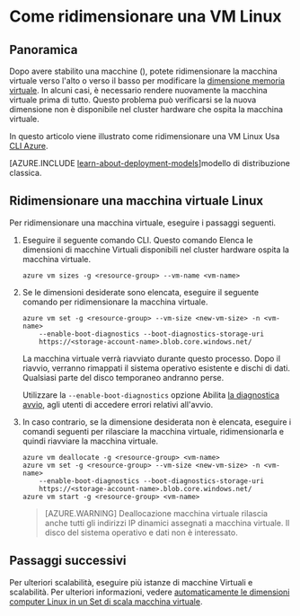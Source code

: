 <properties
   pageTitle="Come ridimensionare una VM Linux | Microsoft Azure"
   description="Come scalare o modificare la scala verso il basso una macchina virtuale Linux, modificando la dimensione di memoria virtuale."
   services="virtual-machines-linux"
   documentationCenter="na"
   authors="mikewasson"
   manager="timlt"
   editor=""
   tags=""/>

<tags
   ms.service="virtual-machines-linux"
   ms.devlang="na"
   ms.topic="article"
   ms.tgt_pltfrm="na"
   ms.workload="infrastructure-services"
   ms.date="05/16/2016"
   ms.author="mikewasson"/>


# <a name="how-to-resize-a-linux-vm"></a>Come ridimensionare una VM Linux

## <a name="overview"></a>Panoramica 

Dopo avere stabilito una macchine (), potete ridimensionare la macchina virtuale verso l'alto o verso il basso per modificare la [dimensione memoria virtuale][vm-sizes]. In alcuni casi, è necessario rendere nuovamente la macchina virtuale prima di tutto. Questo problema può verificarsi se la nuova dimensione non è disponibile nel cluster hardware che ospita la macchina virtuale.

In questo articolo viene illustrato come ridimensionare una VM Linux Usa [CLI Azure][azure-cli].

[AZURE.INCLUDE [learn-about-deployment-models](../../includes/learn-about-deployment-models-rm-include.md)]modello di distribuzione classica.


## <a name="resize-a-linux-vm"></a>Ridimensionare una macchina virtuale Linux 

Per ridimensionare una macchina virtuale, eseguire i passaggi seguenti.

1. Eseguire il seguente comando CLI. Questo comando Elenca le dimensioni di macchine Virtuali disponibili nel cluster hardware ospita la macchina virtuale.

    ```
    azure vm sizes -g <resource-group> --vm-name <vm-name>
    ```

2. Se le dimensioni desiderate sono elencata, eseguire il seguente comando per ridimensionare la macchina virtuale.

    ```
    azure vm set -g <resource-group> --vm-size <new-vm-size> -n <vm-name>  
        --enable-boot-diagnostics --boot-diagnostics-storage-uri
        https://<storage-account-name>.blob.core.windows.net/ 
    ```

    La macchina virtuale verrà riavviato durante questo processo. Dopo il riavvio, verranno rimappati il sistema operativo esistente e dischi di dati. Qualsiasi parte del disco temporaneo andranno perse.

    Utilizzare la `--enable-boot-diagnostics` opzione Abilita [la diagnostica avvio][boot-diagnostics], agli utenti di accedere errori relativi all'avvio.

3. In caso contrario, se la dimensione desiderata non è elencata, eseguire i comandi seguenti per rilasciare la macchina virtuale, ridimensionarla e quindi riavviare la macchina virtuale.

    ```
    azure vm deallocate -g <resource-group> <vm-name>
    azure vm set -g <resource-group> --vm-size <new-vm-size> -n <vm-name>  
        --enable-boot-diagnostics --boot-diagnostics-storage-uri
        https://<storage-account-name>.blob.core.windows.net/ 
    azure vm start -g <resource-group> <vm-name>
    ```

   > [AZURE.WARNING] Deallocazione macchina virtuale rilascia anche tutti gli indirizzi IP dinamici assegnati a macchina virtuale. Il disco del sistema operativo e dati non è interessato.
   
## <a name="next-steps"></a>Passaggi successivi

Per ulteriori scalabilità, eseguire più istanze di macchine Virtuali e scalabilità. Per ulteriori informazioni, vedere [automaticamente le dimensioni computer Linux in un Set di scala macchina virtuale][scale-set]. 

<!-- links -->
   
[azure-cli]: ../xplat-cli-install.md
[boot-diagnostics]: https://azure.microsoft.com/en-us/blog/boot-diagnostics-for-virtual-machines-v2/
[scale-set]: ../virtual-machine-scale-sets/virtual-machine-scale-sets-linux-autoscale.md 
[vm-sizes]: virtual-machines-linux-sizes.md